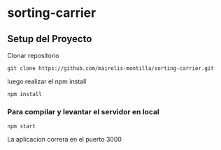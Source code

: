 # sorting-carrier
## Setup del Proyecto

Clonar repositorio
```
git clone https://github.com/mairelis-montilla/sorting-carrier.git
```

luego realizar el npm install
```
npm install
```

### Para compilar y levantar el servidor en local
```
npm start
```
La aplicacion correra en el puerto 3000 